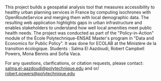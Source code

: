 This project builds a geospatial analysis tool that measures accessibility to healthy urban planning services in France by computing isochrones with OpenRouteService and merging them with local demographic data. The resulting web application highlights gaps in urban infrastructure and enables stakeholders to understand how well local amenities meet public health needs. The project was conducted as part of the "Policy-in-Action" module of the École Polytechnique-ENSAE Master's program in "Data and Economics for Public Policy". It was done for ECOLAB at the Ministère de la transition écologique. Students : Salma El Aazdoudi, Robert Campbell Powers, Mona Bennis and Sofia Vaca.

For any questions, clarifications, or citation requests, please contact: salma.el-aazdoudi@polytechnique.edu and or/ robert.powers@polytechnique.edu
